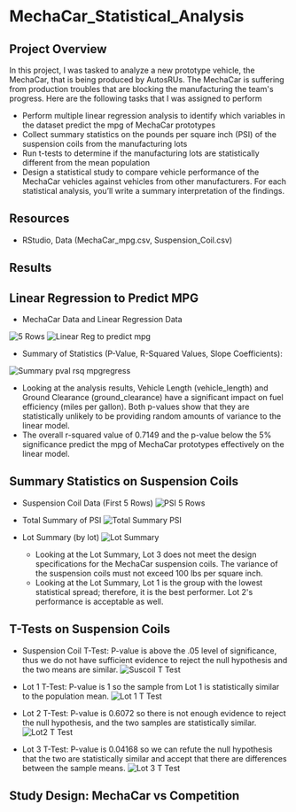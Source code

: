 # MechaCar_Statistical_Analysis

## Project Overview
In this project, I was tasked to analyze a new prototype vehicle, the MechaCar, that is being produced by AutosRUs. The MechaCar is suffering from production troubles that are blocking the manufacturing the team's progress. Here are the following tasks that I was assigned to perform

  - Perform multiple linear regression analysis to identify which variables in the dataset predict the mpg of MechaCar prototypes
  - Collect summary statistics on the pounds per square inch (PSI) of the suspension coils from the manufacturing lots
  - Run t-tests to determine if the manufacturing lots are statistically different from the mean population
  - Design a statistical study to compare vehicle performance of the MechaCar vehicles against vehicles from other manufacturers. For each statistical analysis, you’ll   write a summary interpretation of the findings.

## Resources
- RStudio, Data (MechaCar_mpg.csv, Suspension_Coil.csv)

## Results 

## Linear Regression to Predict MPG

- MechaCar Data and Linear Regression Data

![5 Rows](https://user-images.githubusercontent.com/102476861/177812196-e0277943-4227-44b3-a6a4-75878d38fcc8.png)
![Linear Reg to predict mpg](https://user-images.githubusercontent.com/102476861/177812421-852fd19c-f3f3-42ae-83c2-7ee05bb5234f.png)

- Summary of Statistics (P-Value, R-Squared Values, Slope Coefficients):

![Summary pval rsq mpgregress](https://user-images.githubusercontent.com/102476861/177812599-c8371f4f-8813-4b85-b4f1-992044e5756b.png)

  - Looking at the analysis results, Vehicle Length (vehicle_length) and Ground Clearance (ground_clearance) have a significant impact on fuel efficiency (miles per gallon). Both p-values show that they are statistically unlikely to be providing random amounts of variance to the linear model. 
  - The overall r-squared value of 0.7149 and the p-value below the 5% significance predict the mpg of MechaCar prototypes effectively on the linear model. 

## Summary Statistics on Suspension Coils

- Suspension Coil Data (First 5 Rows)
![PSI 5 Rows](https://user-images.githubusercontent.com/102476861/177818202-4a631c7d-c00e-4442-bdc7-787e9a075a2c.png)

- Total Summary of PSI
![Total Summary PSI](https://user-images.githubusercontent.com/102476861/177818266-226840bd-27b8-4b4a-8e5c-1361ea3390b1.png)

- Lot Summary (by lot)
![Lot Summary](https://user-images.githubusercontent.com/102476861/177818312-45e553e1-36f0-4734-ac20-0c8f93ef4e9d.png)

  - Looking at the Lot Summary, Lot 3 does not meet the design specifications for the MechaCar suspension coils. The variance of the suspension coils must not exceed 100 lbs per square inch.
  - Looking at the Lot Summary, Lot 1 is the group with the lowest statistical spread; therefore, it is the best performer. Lot 2's performance is acceptable as well.
  
## T-Tests on Suspension Coils

- Suspension Coil T-Test: P-value is above the .05 level of significance, thus we do not have sufficient evidence to reject the null hypothesis and the two means are similar.
![Suscoil T Test](https://user-images.githubusercontent.com/102476861/177820433-407e0336-a0fe-40dd-b604-15a40df08d78.png)


- Lot 1 T-Test: P-value is 1 so the sample from Lot 1 is statistically similar to the population mean.
![Lot 1 T Test](https://user-images.githubusercontent.com/102476861/177820457-f7b4ae4f-3ef3-49eb-8c1a-47ae82fc19af.png)

- Lot 2 T-Test: P-value is 0.6072 so there is not enough evidence to reject the null hypothesis, and the two samples are statistically similar.
![Lot2 T Test](https://user-images.githubusercontent.com/102476861/177821009-7092574e-9f21-4bea-950f-9290c8758284.png)

- Lot 3 T-Test: P-value is 0.04168 so we can refute the null hypothesis that the two are statistically similar and accept that there are differences between the sample means. 
![Lot 3 T Test](https://user-images.githubusercontent.com/102476861/177820499-0fd2cdd3-60d2-4c1f-bf4b-eac7efcc3198.png)

## Study Design: MechaCar vs Competition

